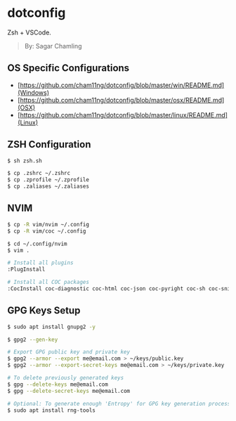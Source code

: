 # dotconfig

Zsh + VSCode.

> By: Sagar Chamling

## OS Specific Configurations

- [https://github.com/cham11ng/dotconfig/blob/master/win/README.md](Windows)
- [https://github.com/cham11ng/dotconfig/blob/master/osx/README.md](OSX)
- [https://github.com/cham11ng/dotconfig/blob/master/linux/README.md](Linux)

## ZSH Configuration

```sh
$ sh zsh.sh

$ cp .zshrc ~/.zshrc
$ cp .zprofile ~/.zprofile
$ cp .zaliases ~/.zaliases
```

## NVIM

```sh
$ cp -R vim/nvim ~/.config
$ cp -R vim/coc ~/.config

$ cd ~/.config/nvim
$ vim .

# Install all plugins
:PlugInstall

# Install all COC packages
:CocInstall coc-diagnostic coc-html coc-json coc-pyright coc-sh coc-snippets coc-tsserver coc-vimlsp
```

## GPG Keys Setup

```sh
$ sudo apt install gnupg2 -y

$ gpg2 --gen-key

# Export GPG public key and private key
$ gpg2 --armor --export me@email.com > ~/keys/public.key
$ gpg2 --armor --export-secret-keys me@email.com > ~/keys/private.key

# To delete previously generated keys
$ gpg --delete-keys me@email.com
$ gpg --delete-secret-keys me@email.com

# Optional: To generate enough 'Entropy' for GPG key generation process
$ sudo apt install rng-tools
```
